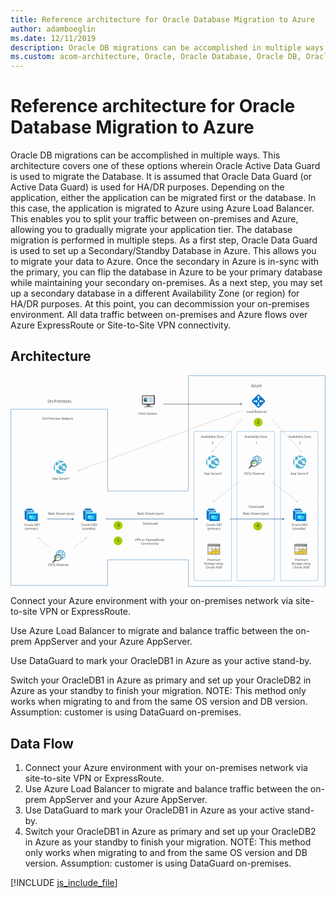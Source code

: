 ```yaml
---
title: Reference architecture for Oracle Database Migration to Azure
author: adamboeglin
ms.date: 12/11/2019
description: Oracle DB migrations can be accomplished in multiple ways. This architecture covers one of these options wherein Oracle Active Data Guard is used to migrate the Database. It is assumed that Oracle Data Guard (or Active Data Guard) is used for HA/DR purposes. Depending on the application, either the application can be migrated first or the database. In this case, the application is migrated to Azure using Azure Load Balancer. This enables you to split your traffic between on-premises and Azure, allowing you to gradually migrate your application tier. The database migration is performed in multiple steps. As a first step, Oracle Data Guard is used to set up a Secondary/Standby Database in Azure. This allows you to migrate your data to Azure. Once the secondary in Azure is in-sync with the primary, you can flip the database in Azure to be your primary database while maintaining your secondary on-premises. As a next step, you may set up a secondary database in a different Availability Zone (or region) for HA/DR purposes. At this point, you can decommission your on-premises environment. All data traffic between on-premises and Azure flows over Azure ExpressRoute or Site-to-Site VPN connectivity.
ms.custom: acom-architecture, Oracle, Oracle Database, Oracle DB, Oracle on Azure, Oracle DB architecture, interactive-diagram
---
```

# Reference architecture for Oracle Database Migration to Azure

Oracle DB migrations can be accomplished in multiple ways. This architecture covers one of these options wherein Oracle Active Data Guard is used to migrate the Database. It is assumed that Oracle Data Guard (or Active Data Guard) is used for HA/DR purposes. Depending on the application, either the application can be migrated first or the database. In this case, the application is migrated to Azure using Azure Load Balancer. This enables you to split your traffic between on-premises and Azure, allowing you to gradually migrate your application tier. The database migration is performed in multiple steps. As a first step, Oracle Data Guard is used to set up a Secondary/Standby Database in Azure. This allows you to migrate your data to Azure. Once the secondary in Azure is in-sync with the primary, you can flip the database in Azure to be your primary database while maintaining your secondary on-premises. As a next step, you may set up a secondary database in a different Availability Zone (or region) for HA/DR purposes. At this point, you can decommission your on-premises environment. All data traffic between on-premises and Azure flows over Azure ExpressRoute or Site-to-Site VPN connectivity.


## Architecture

<svg class="architecture-diagram" aria-labelledby="reference-architecture-for-oracle-database-migration-to-azure" height="701px" viewbox="0 0 1044 701" width="1044px" xmlns="http://www.w3.org/2000/svg" xmlns:xlink="http://www.w3.org/1999/xlink"><title id="reference-architecture-for-oracle-database-migration-to-azure">Reference architecture for Oracle Database Migration to Azure</title><desc>Oracle DB migrations can be accomplished in multiple ways. This architecture covers one of these options wherein Oracle Active Data Guard is used to migrate the Database. It is assumed that Oracle Data Guard (or Active Data Guard) is used for HA/DR purposes. Depending on the application, either the application can be migrated first or the database. In this case, the application is migrated to Azure using Azure Load Balancer. This enables you to split your traffic between on-premises and Azure, allowing you to gradually migrate your application tier. The database migration is performed in multiple steps. As a first step, Oracle Data Guard is used to set up a Secondary/Standby Database in Azure. This allows you to migrate your data to Azure. Once the secondary in Azure is in-sync with the primary, you can flip the database in Azure to be your primary database while maintaining your secondary on-premises. As a next step, you may set up a secondary database in a different Availability Zone (or region) for HA/DR purposes. At this point, you can decommission your on-premises environment. All data traffic between on-premises and Azure flows over Azure ExpressRoute or Site-to-Site VPN connectivity.</desc><g fill="none" fill-rule="evenodd" stroke="none" stroke-width="1"><g transform="translate(-29.000000, -9.000000)"><polygon points="0 720.059 1081.57 720.059 1081.57 0 0 0"></polygon><text fill="#525252" font-family="SegoeUI-Semibold, Segoe UI" font-size="10.2341" font-weight="500"><tspan x="134.2393" y="155.186147">O</tspan><tspan letter-spacing="0.00614046" x="141.97484" y="155.186147">n</tspan><tspan x="147.952538" y="155.186147">-P</tspan><tspan letter-spacing="-0.08903667" x="158.046719" y="155.186147">r</tspan><tspan x="161.65555" y="155.186147">emises Net</tspan><tspan letter-spacing="-0.03684276" x="212.891013" y="155.186147">w</tspan><tspan x="220.554731" y="155.186147">ork</tspan></text><text fill="#525252" font-family="SegoeUI-Semibold, Segoe UI" font-size="13.3133" font-weight="500"><tspan x="151.5073" y="100.322971">O</tspan><tspan letter-spacing="0.00798798" x="161.570283" y="100.322971">n</tspan><tspan x="169.346529" y="100.322971">-P</tspan><tspan letter-spacing="-0.11449438" x="182.477811" y="100.322971">r</tspan><tspan x="187.173787" y="100.322971">emises</tspan></text><path d="M194.9023,588.6747 C191.0973,588.6807 187.4453,590.1707 184.7233,592.8277 C182.0013,595.4857 180.4233,599.1007 180.3253,602.9037 C182.4193,601.8047 184.8083,601.4007 187.1473,601.7507 C189.4863,602.1017 191.6523,603.1877 193.3323,604.8527 C195.0113,606.5167 196.1183,608.6727 196.4903,611.0087 C196.8613,613.3437 196.4803,615.7367 195.4003,617.8407 C199.2273,617.7167 202.8533,616.0917 205.4933,613.3177 C208.1323,610.5427 209.5763,606.8417 209.5103,603.0127 C209.4453,599.1827 207.8773,595.5327 205.1433,592.8507 C202.4103,590.1677 198.7313,588.6677 194.9023,588.673682 L194.9023,588.6747 Z" fill="#FFFFFF"></path><path d="M195.7402,618.4706 C198.9132,615.6896 202.2982,611.2776 202.2982,603.2796 C202.2982,595.2826 198.9682,590.6956 195.7082,588.0686 L194.3882,589.3656 C197.4372,591.8236 200.2582,595.2146 200.2582,603.2806 C200.2582,611.3776 197.3432,614.6066 194.3602,617.2156 L195.7402,618.4706 Z" fill="#3898C5"></path><polygon fill="#3898C5" points="181.267 604.187 208.71 604.187 208.71 602.357 181.267 602.357"></polygon><path d="M194.9893,596.4325 C190.4883,596.4325 186.4233,595.1775 183.9963,593.3075 L182.8993,594.4045 C185.6053,596.5785 190.0063,598.0005 194.9893,598.0005 C199.9723,598.0005 204.3743,596.5785 207.0803,594.4035 L205.9833,593.3065 C203.5563,595.1775 199.4923,596.4325 194.9893,596.4325" fill="#3898C5"></path><path d="M176.7881,618.0174 L168.1511,626.6544 C167.6991,627.1134 167.4471,627.7314 167.450074,628.3754 C167.4521,629.0194 167.7091,629.6364 168.1651,630.0914 C168.6201,630.5464 169.2361,630.8034 169.8811,630.806426 C170.5241,630.8094 171.1431,630.5564 171.6021,630.1054 L180.2431,621.4734 L176.7881,618.0174 Z" fill="#7A7B7B"></path><path d="M173.3994,621.4061 C174.3034,622.7811 175.4794,623.9571 176.8534,624.8611 L179.1124,622.6021 L175.6574,619.1501 L173.3994,621.4061 Z" fill="#1D1D1D"></path><path d="M185.25,620.4579 C189.543,620.4579 193.023,616.9779 193.023,612.6849 C193.023,608.3929 189.543,604.9119 185.25,604.9119 C180.957,604.9119 177.478,608.3929 177.478,612.6849 C177.478,616.9779 180.957,620.4579 185.25,620.4579" fill="#FFFFFF"></path><path d="M185.4893,622.2713 C190.7363,622.2713 194.9893,618.0183 194.9893,612.7713 C194.9893,607.5243 190.7363,603.2713 185.4893,603.2713 C180.2423,603.2713 175.9893,607.5243 175.9893,612.7713 C175.9893,618.0183 180.2423,622.2713 185.4893,622.2713" fill="#FFFFFF"></path><path d="M189.7393,602.4725 C189.9253,594.9885 192.6473,591.7395 195.5893,589.3655 L194.2693,588.0685 C191.2123,590.5345 188.0893,594.7315 187.7193,601.8525 C188.4113,601.9935 189.0873,602.2015 189.7393,602.4725" fill="#3898C5"></path><path d="M195.8057,608.5702 C196.0127,609.0842 196.1817,609.6132 196.3107,610.1532 C200.2777,610.3712 203.7937,611.5472 205.9857,613.2312 L207.0817,612.1342 C204.5257,610.0802 200.4497,608.7142 195.8057,608.5702" fill="#3898C5"></path><path d="M194.9912,587.8104 C190.8922,587.8154 186.9642,589.4464 184.0652,592.3444 C181.1672,595.2434 179.5372,599.1714 179.5322,603.2704 C179.5322,603.3024 179.5362,603.3334 179.5372,603.3654 C180.1632,602.9684 180.8282,602.6354 181.5202,602.3714 C181.6922,599.7824 182.6072,597.2964 184.1542,595.2134 C185.7022,593.1304 187.8162,591.5374 190.2452,590.6244 C192.6752,589.7114 195.3142,589.5174 197.8512,590.0664 C200.3872,590.6154 202.7122,591.8824 204.5472,593.7174 C206.3822,595.5524 207.6482,597.8764 208.1972,600.4134 C208.7452,602.9504 208.5512,605.5904 207.6372,608.0194 C206.7242,610.4484 205.1312,612.5624 203.0482,614.1094 C200.9652,615.6564 198.4792,616.5704 195.8902,616.7424 C195.6262,617.4334 195.2932,618.0964 194.8972,618.7204 C194.9292,618.7204 194.9602,618.7264 194.9912,618.7264 C199.0922,618.7264 203.0242,617.0974 205.9242,614.1984 C208.8222,611.2984 210.4512,607.3664 210.4512,603.2664 C210.4512,599.1654 208.8222,595.2344 205.9242,592.3344 C203.0242,589.4354 199.0922,587.8064 194.9912,587.8064 L194.9912,587.8104 Z" fill="#3898C5"></path><polygon fill="#7FBA00" points="184.2646 617.953 182.4786 612.679 181.1076 615.383 178.5786 615.383 178.5786 614.028 180.2546 614.028 182.7306 609.151 184.2546 613.655 186.4356 607.144 188.2216 612.41 189.8906 609.226 192.3956 609.226 192.3956 610.599 190.6746 610.599 187.9666 615.936 186.4396 611.438"></polygon><path d="M179.0049,615.784 C179.0049,610.17 182.9169,606.284 188.5049,606.284 C190.1779,606.285 191.8199,606.73 193.2639,607.574 C192.5349,606.314 191.5259,605.239 190.3159,604.43 C189.1049,603.623 187.7249,603.104 186.2809,602.915 C184.8379,602.725 183.3699,602.87 181.9919,603.338 C180.6129,603.806 179.3609,604.585 178.3319,605.614 C177.3029,606.643 176.5249,607.896 176.0559,609.274 C175.5879,610.653 175.4419,612.12 175.6319,613.563 C175.8209,615.007 176.3399,616.388 177.1489,617.598 C177.9559,618.808 179.0319,619.817 180.2919,620.547 C179.4479,619.101 179.0049,617.458 179.0049,615.784" fill="#3898C5"></path><path d="M185.4902,621.6688 C183.7302,621.6688 182.0112,621.1478 180.5482,620.1698 C179.0862,619.1918 177.9452,617.8038 177.2722,616.1778 C176.5982,614.5528 176.4232,612.7648 176.7652,611.0388 C177.1082,609.3138 177.9552,607.7288 179.1992,606.4838 C180.4432,605.2398 182.0272,604.3928 183.7532,604.0488 C185.4782,603.7048 187.2662,603.8808 188.8922,604.5548 C190.5172,605.2278 191.9072,606.3668 192.8852,607.8288 C193.8632,609.2918 194.3852,611.0118 194.3862,612.7708 C194.3862,613.9388 194.1552,615.0958 193.7092,616.1748 C193.2612,617.2538 192.6062,618.2338 191.7802,619.0608 C190.9542,619.8868 189.9732,620.5418 188.8942,620.9888 C187.8152,621.4368 186.6582,621.6658 185.4902,621.6658 L185.4902,621.6688 Z M185.4902,600.7658 C183.1162,600.7658 180.7952,601.4698 178.8202,602.7888 C176.8462,604.1078 175.3072,605.9828 174.3982,608.1768 C173.4902,610.3698 173.2532,612.7838 173.7162,615.1128 C174.1782,617.4408 175.3222,619.5808 177.0012,621.2598 C178.6802,622.9388 180.8192,624.0818 183.1482,624.5448 C185.4762,625.0088 187.8902,624.7708 190.0842,623.8618 C192.2782,622.9528 194.1532,621.4148 195.4712,619.4398 C196.7912,617.4658 197.4952,615.1458 197.4952,612.7708 C197.4952,609.5868 196.2302,606.5328 193.9792,604.2818 C191.7272,602.0298 188.6742,600.7658 185.4902,600.7658 L185.4902,600.7658 Z" fill="#7A7B7B"></path><path d="M845.5156,276.0282 C841.7106,276.0342 838.0586,277.5242 835.3366,280.1812 C832.6146,282.8392 831.0366,286.4542 830.9386,290.2572 C833.0326,289.1582 835.4216,288.7542 837.7606,289.1042 C840.0996,289.4552 842.2656,290.5412 843.9456,292.2062 C845.6246,293.8702 846.7316,296.0262 847.1036,298.3622 C847.4746,300.6972 847.0926,303.0902 846.0136,305.1942 C849.8406,305.0702 853.4666,303.4452 856.1066,300.6712 C858.7456,297.8962 860.1896,294.1952 860.1236,290.3652 C860.0586,286.5362 858.4906,282.8862 855.7566,280.2042 C853.0236,277.5212 849.3446,276.0212 845.5156,276.027182 L845.5156,276.0282 Z" fill="#FFFFFF"></path><path d="M846.3535,305.8241 C849.5265,303.0421 852.9115,298.6301 852.9115,290.6331 C852.9115,282.6361 849.5805,278.0491 846.3215,275.4221 L845.0015,276.7191 C848.0505,279.1771 850.8715,282.5681 850.8715,290.6341 C850.8715,298.7311 847.9555,301.9591 844.9735,304.5691 L846.3535,305.8241 Z" fill="#3898C5"></path><polygon fill="#3898C5" points="831.88 291.54 859.323 291.54 859.323 289.711 831.88 289.711"></polygon><path d="M845.6025,283.786 C841.1015,283.786 837.0365,282.531 834.6095,280.661 L833.5125,281.758 C836.2185,283.932 840.6195,285.354 845.6025,285.354 C850.5855,285.354 854.9875,283.932 857.6935,281.757 L856.5955,280.66 C854.1695,282.531 850.1045,283.786 845.6025,283.786" fill="#3898C5"></path><path d="M827.4014,305.371 L818.7644,314.008 C818.3124,314.467 818.0604,315.085 818.063374,315.729 C818.0654,316.373 818.3224,316.99 818.7784,317.445 C819.2334,317.9 819.8494,318.157 820.4944,318.160012 C821.1374,318.162 821.7564,317.91 822.2154,317.459 L830.8564,308.827 L827.4014,305.371 Z" fill="#7A7B7B"></path><path d="M824.0127,308.7596 C824.9167,310.1346 826.0927,311.3096 827.4667,312.2146 L829.7257,309.9556 L826.2707,306.5036 L824.0127,308.7596 Z" fill="#1D1D1D"></path><path d="M835.8633,307.8114 C840.1563,307.8114 843.6363,304.3314 843.6363,300.0384 C843.6363,295.7454 840.1563,292.2654 835.8633,292.2654 C831.5703,292.2654 828.0913,295.7454 828.0913,300.0384 C828.0913,304.3314 831.5703,307.8114 835.8633,307.8114" fill="#FFFFFF"></path><path d="M836.1025,309.6249 C841.3495,309.6249 845.6025,305.3719 845.6025,300.1249 C845.6025,294.8779 841.3495,290.6249 836.1025,290.6249 C830.8555,290.6249 826.6025,294.8779 826.6025,300.1249 C826.6025,305.3719 830.8555,309.6249 836.1025,309.6249" fill="#FFFFFF"></path><path d="M840.3525,289.826 C840.5385,282.342 843.2605,279.092 846.2025,276.719 L844.8825,275.422 C841.8255,277.888 838.7025,282.085 838.3325,289.206 C839.0245,289.347 839.7005,289.555 840.3525,289.826" fill="#3898C5"></path><path d="M846.4189,295.9237 C846.6259,296.4377 846.7949,296.9667 846.9239,297.5067 C850.8909,297.7247 854.4069,298.9007 856.5989,300.5847 L857.6949,299.4877 C855.1389,297.4337 851.0629,296.0677 846.4189,295.9237" fill="#3898C5"></path><path d="M845.6045,275.1639 C841.5055,275.1689 837.5775,276.7999 834.6785,279.6979 C831.7805,282.5959 830.1505,286.5249 830.1455,290.6239 C830.1455,290.6559 830.1495,290.6859 830.1505,290.7189 C830.7765,290.3219 831.4415,289.9889 832.1335,289.7249 C832.3055,287.1349 833.2205,284.6499 834.7675,282.5669 C836.3155,280.4839 838.4295,278.8909 840.8585,277.9779 C843.2875,277.0649 845.9275,276.8709 848.4635,277.4199 C851.0005,277.9689 853.3255,279.2359 855.1605,281.0709 C856.9955,282.9059 858.2615,285.2299 858.8105,287.7669 C859.3585,290.3039 859.1645,292.9439 858.2505,295.3729 C857.3375,297.8019 855.7445,299.9159 853.6615,301.4629 C851.5785,303.0099 849.0925,303.9239 846.5035,304.0959 C846.2395,304.7869 845.9065,305.4489 845.5095,306.0739 C845.5425,306.0739 845.5735,306.0799 845.6045,306.0799 C849.7055,306.0799 853.6375,304.4509 856.5375,301.5519 C859.4355,298.6519 861.0645,294.7199 861.0645,290.6199 C861.0645,286.5189 859.4355,282.5869 856.5375,279.6879 C853.6375,276.7889 849.7055,275.1599 845.6045,275.1599 L845.6045,275.1639 Z" fill="#3898C5"></path><polygon fill="#7FBA00" points="834.8779 305.3065 833.0919 300.0315 831.7209 302.7365 829.1919 302.7365 829.1919 301.3815 830.8679 301.3815 833.3439 296.5045 834.8679 301.0085 837.0489 294.4975 838.8349 299.7635 840.5039 296.5795 843.0089 296.5795 843.0089 297.9515 841.2879 297.9515 838.5789 303.2895 837.0529 298.7915"></polygon><path d="M829.6182,303.1376 C829.6182,297.5236 833.5302,293.6376 839.1182,293.6376 C840.7912,293.6386 842.4332,294.0836 843.8772,294.9276 C843.1482,293.6676 842.1392,292.5916 840.9292,291.7836 C839.7182,290.9766 838.3382,290.4576 836.8942,290.2676 C835.4512,290.0786 833.9832,290.2236 832.6052,290.6916 C831.2262,291.1596 829.9742,291.9386 828.9452,292.9676 C827.9162,293.9966 827.1382,295.2496 826.6692,296.6276 C826.2012,298.0056 826.0552,299.4736 826.2452,300.9166 C826.4342,302.3606 826.9532,303.7416 827.7622,304.9506 C828.5692,306.1616 829.6452,307.1706 830.9052,307.9006 C830.0612,306.4546 829.6182,304.8116 829.6182,303.1376" fill="#3898C5"></path><path d="M836.1035,309.0223 C834.3435,309.0223 832.6245,308.5013 831.1615,307.5233 C829.6995,306.5453 828.5585,305.1573 827.8845,303.5313 C827.2115,301.9063 827.0365,300.1183 827.3785,298.3923 C827.7215,296.6673 828.5685,295.0823 829.8125,293.8373 C831.0565,292.5933 832.6405,291.7463 834.3665,291.4023 C836.0915,291.0583 837.8795,291.2343 839.5055,291.9073 C841.1305,292.5803 842.5205,293.7203 843.4985,295.1823 C844.4765,296.6453 844.9985,298.3653 844.9995,300.1243 C844.9995,301.2923 844.7685,302.4493 844.3215,303.5283 C843.8745,304.6073 843.2195,305.5873 842.3935,306.4143 C841.5675,307.2403 840.5865,307.8953 839.5075,308.3423 C838.4285,308.7903 837.2715,309.0193 836.1035,309.0193 L836.1035,309.0223 Z M836.1035,288.1193 C833.7285,288.1193 831.4085,288.8233 829.4335,290.1423 C827.4585,291.4603 825.9205,293.3353 825.0115,295.5303 C824.1035,297.7233 823.8655,300.1373 824.3295,302.4653 C824.7915,304.7943 825.9355,306.9343 827.6145,308.6133 C829.2925,310.2923 831.4325,311.4353 833.7615,311.8983 C836.0895,312.3623 838.5035,312.1243 840.6975,311.2153 C842.8915,310.3063 844.7665,308.7683 846.0845,306.7933 C847.4045,304.8193 848.1085,302.4993 848.1085,300.1243 C848.1085,296.9403 846.8435,293.8863 844.5925,291.6353 C842.3405,289.3833 839.2875,288.1193 836.1035,288.1193 L836.1035,288.1193 Z" fill="#7A7B7B"></path><text fill="#525252" font-family="SegoeUI-Semibold, Segoe UI" font-size="10.2341" font-weight="500"><tspan x="451.8462" y="138.742747">Client </tspan><tspan letter-spacing="-0.24050135" x="481.469122" y="138.742747">S</tspan><tspan x="486.55555" y="138.742747">ys</tspan><tspan letter-spacing="-0.05526414" x="496.170007" y="138.742747">t</tspan><tspan x="499.752646" y="138.742747">em</tspan></text><text fill="#525252" font-family="SegoeUI-Semibold, Segoe UI" font-size="10.2341" font-weight="500"><tspan x="167.491732" y="354.682257">A</tspan><tspan letter-spacing="-0.00511705" x="174.36277" y="354.682257">p</tspan><tspan x="180.524098" y="354.682257">p Se</tspan><tspan letter-spacing="0.41038741" x="200.512575" y="354.682257">r</tspan><tspan letter-spacing="-0.07573234" x="205.120542" y="354.682257">v</tspan><tspan x="210.156863" y="354.682257">er1</tspan></text><text fill="#525252" font-family="SegoeUI-Semibold, Segoe UI" font-size="10.2341" font-weight="500"><tspan x="73.2152023" y="507.917437">Oracle DB1</tspan></text><text fill="#525252" font-family="SegoeUI-Semibold, Segoe UI" font-size="10.2341" font-weight="500"><tspan x="76.7254986" y="520.198357">(</tspan><tspan letter-spacing="-0.00511705" x="80.1235396" y="520.198357">p</tspan><tspan x="86.2848676" y="520.198357">rima</tspan><tspan letter-spacing="0.41141082" x="107.152837" y="520.198357">r</tspan><tspan x="111.761828" y="520.198357">y)</tspan></text><text fill="#525252" font-family="SegoeUI-Semibold, Segoe UI" font-size="10.2341" font-weight="500"><tspan x="262.68933" y="507.917437">Oracle DB2</tspan></text><text fill="#525252" font-family="SegoeUI-Semibold, Segoe UI" font-size="10.2341" font-weight="500"><tspan x="266.711331" y="520.198357">(stan</tspan><tspan letter-spacing="-0.00511705" x="289.533174" y="520.198357">db</tspan><tspan x="301.85583" y="520.198357">y)</tspan></text><text fill="#525252" font-family="SegoeUI-Semibold, Segoe UI" font-size="10.2341" font-weight="500"><tspan x="677.589978" y="507.917437">Oracle DB1</tspan></text><text fill="#525252" font-family="SegoeUI-Semibold, Segoe UI" font-size="10.2341" font-weight="500"><tspan x="681.100274" y="520.198357">(</tspan><tspan letter-spacing="-0.00511705" x="684.498315" y="520.198357">p</tspan><tspan x="690.659643" y="520.198357">rima</tspan><tspan letter-spacing="0.41141082" x="711.527613" y="520.198357">r</tspan><tspan x="716.136604" y="520.198357">y)</tspan></text><text fill="#525252" font-family="SegoeUI-Semibold, Segoe UI" font-size="10.2341" font-weight="500"><tspan x="681.765491" y="623.613937">P</tspan><tspan letter-spacing="-0.08903667" x="687.747042" y="623.613937">r</tspan><tspan x="691.355874" y="623.613937">emium</tspan></text><text fill="#525252" font-family="SegoeUI-Semibold, Segoe UI" font-size="10.2341" font-weight="500" letter-spacing="-0.29064844"><tspan x="670.825238" y="635.894857">S</tspan><tspan letter-spacing="-0.05628755" x="675.811547" y="635.894857">t</tspan><tspan x="679.393162" y="635.894857">orage using</tspan></text><text fill="#525252" font-family="SegoeUI-Semibold, Segoe UI" font-size="10.2341" font-weight="500"><tspan x="675.461285" y="648.175777">Oracle ASM</tspan></text><text fill="#525252" font-family="SegoeUI-Semibold, Segoe UI" font-size="10.2341" font-weight="500"><tspan x="971.380287" y="623.613937">P</tspan><tspan letter-spacing="-0.08903667" x="977.361838" y="623.613937">r</tspan><tspan x="980.97067" y="623.613937">emium</tspan></text><text fill="#525252" font-family="SegoeUI-Semibold, Segoe UI" font-size="10.2341" font-weight="500" letter-spacing="-0.29064844"><tspan x="960.440034" y="635.894857">S</tspan><tspan letter-spacing="-0.05628755" x="965.426343" y="635.894857">t</tspan><tspan x="969.007958" y="635.894857">orage using</tspan></text><text fill="#525252" font-family="SegoeUI-Semibold, Segoe UI" font-size="10.2341" font-weight="500"><tspan x="965.076081" y="648.175777">Oracle ASM</tspan></text><text fill="#525252" font-family="SegoeUI-Semibold, Segoe UI" font-size="10.2341" font-weight="500"><tspan x="959.979499" y="507.917437">Oracle DB2</tspan></text><text fill="#525252" font-family="SegoeUI-Semibold, Segoe UI" font-size="10.2341" font-weight="500"><tspan x="964.0015" y="520.198357">(stan</tspan><tspan letter-spacing="-0.00511705" x="986.823344" y="520.198357">db</tspan><tspan x="999.145999" y="520.198357">y)</tspan></text><text fill="#525252" font-family="SegoeUI-Semibold, Segoe UI" font-size="10.2341" font-weight="500"><tspan x="957.257229" y="337.693651">A</tspan><tspan letter-spacing="-0.00511705" x="964.128267" y="337.693651">p</tspan><tspan x="970.289595" y="337.693651">p Se</tspan><tspan letter-spacing="0.41038741" x="990.278072" y="337.693651">r</tspan><tspan letter-spacing="-0.07573234" x="994.886039" y="337.693651">v</tspan><tspan x="999.92236" y="337.693651">er3</tspan></text><text fill="#525252" font-family="SegoeUI-Semibold, Segoe UI" font-size="10.2341" font-weight="500"><tspan x="670.487512" y="337.693651">A</tspan><tspan letter-spacing="-0.00511705" x="677.358551" y="337.693651">p</tspan><tspan x="683.519879" y="337.693651">p Se</tspan><tspan letter-spacing="0.41038741" x="703.508356" y="337.693651">r</tspan><tspan letter-spacing="-0.07675575" x="708.116323" y="337.693651">v</tspan><tspan x="713.15162" y="337.693651">er2</tspan></text><text fill="#525252" font-family="SegoeUI-Semibold, Segoe UI" font-size="10.2341" font-weight="500" letter-spacing="-0.21593951"><tspan x="660.284115" y="216.910803">A</tspan><tspan letter-spacing="-0.16681583" x="666.719341" y="216.910803">v</tspan><tspan x="671.57463" y="216.910803">aila</tspan><tspan letter-spacing="-0.00511705" x="687.605388" y="216.910803">b</tspan><tspan x="693.766716" y="216.910803">ility Zone</tspan></text><text fill="#525252" font-family="SegoeUI-Semibold, Segoe UI" font-size="10.2341" font-weight="500"><tspan x="696.011358" y="235.9974">0</tspan></text><text fill="#525252" font-family="SegoeUI-Semibold, Segoe UI" font-size="10.2341" font-weight="500" letter-spacing="-0.21593951"><tspan x="804.165327" y="216.910803">A</tspan><tspan letter-spacing="-0.16681583" x="810.600553" y="216.910803">v</tspan><tspan x="815.455842" y="216.910803">aila</tspan><tspan letter-spacing="-0.00511705" x="831.4866" y="216.910803">b</tspan><tspan x="837.647928" y="216.910803">ility Zone</tspan></text><text fill="#525252" font-family="SegoeUI-Semibold, Segoe UI" font-size="10.2341" font-weight="500"><tspan x="840.670361" y="235.9974">1</tspan></text><text fill="#525252" font-family="SegoeUI-Semibold, Segoe UI" font-size="10.2341" font-weight="500" letter-spacing="-0.21593951"><tspan x="950.461786" y="216.910803">A</tspan><tspan letter-spacing="-0.16681583" x="956.897012" y="216.910803">v</tspan><tspan x="961.752301" y="216.910803">aila</tspan><tspan letter-spacing="-0.00511705" x="977.783059" y="216.910803">b</tspan><tspan x="983.944387" y="216.910803">ility Zone</tspan></text><text fill="#525252" font-family="SegoeUI-Semibold, Segoe UI" font-size="10.2341" font-weight="500"><tspan x="986.189029" y="235.9974">2</tspan></text><text fill="#525252" font-family="SegoeUI-Semibold, Segoe UI" font-size="10.2341" font-weight="500" letter-spacing="-0.11564533"><tspan x="803.008873" y="337.693651">F</tspan><tspan x="807.915333" y="337.693651">SFQ O</tspan><tspan letter-spacing="-0.00511705" x="836.913615" y="337.693651">b</tspan><tspan x="843.074943" y="337.693651">se</tspan><tspan letter-spacing="0.41038741" x="852.924265" y="337.693651">r</tspan><tspan letter-spacing="-0.07675575" x="857.532232" y="337.693651">v</tspan><tspan x="862.567529" y="337.693651">er</tspan></text><text fill="#525252" font-family="SegoeUI-Semibold, Segoe UI" font-size="10.2341" font-weight="500"><tspan x="811.953477" y="133.421015">L</tspan><tspan letter-spacing="-0.11871556" x="816.955593" y="133.421015">o</tspan><tspan x="822.828423" y="133.421015">ad Balancer</tspan></text><text fill="#525252" font-family="SegoeUI-Semibold, Segoe UI" font-size="13.3133" font-weight="500"><tspan x="826.9956" y="48.8805709">Azu</tspan><tspan letter-spacing="-0.11449438" x="849.884335" y="48.8805709">r</tspan><tspan x="854.58031" y="48.8805709">e</tspan></text><text fill="#525252" font-family="SegoeUI-Semibold, Segoe UI" font-size="10.2341" font-weight="500"><tspan x="818.7886" y="448.150947">DataGua</tspan><tspan letter-spacing="-0.08801326" x="858.960441" y="448.150947">r</tspan><tspan x="862.570296" y="448.150947">d</tspan></text><text fill="#525252" font-family="SegoeUI-Semibold, Segoe UI" font-size="10.2341" font-weight="500" letter-spacing="-0.27427388"><tspan x="798.668359" y="470.236135">R</tspan><tspan x="804.495568" y="470.236135">e</tspan><tspan letter-spacing="-0.00511705" x="809.932434" y="470.236135">d</tspan><tspan x="816.093762" y="470.236135">o </tspan><tspan letter-spacing="-0.28962503" x="825.018616" y="470.236135">S</tspan><tspan x="830.005949" y="470.236135">t</tspan><tspan letter-spacing="-0.08903667" x="833.703817" y="470.236135">r</tspan><tspan x="837.312649" y="470.236135">eam (sync)</tspan></text><text fill="#525252" font-family="SegoeUI-Semibold, Segoe UI" font-size="10.2341" font-weight="500"><tspan x="467.431479" y="504.489668">DataGua</tspan><tspan letter-spacing="-0.08801326" x="507.60332" y="504.489668">r</tspan><tspan x="511.213174" y="504.489668">d</tspan></text><text fill="#525252" font-family="SegoeUI-Semibold, Segoe UI" font-size="10.2341" font-weight="500"><tspan x="440.92516" y="558.873675">VPN or Ex</tspan><tspan letter-spacing="-0.00511705" x="487.27344" y="558.873675">p</tspan><tspan letter-spacing="-0.08801326" x="493.434768" y="558.873675">r</tspan><tspan x="497.044623" y="558.873675">ess</tspan><tspan letter-spacing="-0.27836752" x="511.306401" y="558.873675">R</tspan><tspan x="517.124519" y="558.873675">ou</tspan><tspan letter-spacing="-0.05628755" x="529.207553" y="558.873675">t</tspan><tspan x="532.789168" y="558.873675">e</tspan></text><text fill="#525252" font-family="SegoeUI-Semibold, Segoe UI" font-size="10.2341" font-weight="500"><tspan x="460.891889" y="571.154595">Connectivity</tspan></text><text fill="#525252" font-family="SegoeUI-Semibold, Segoe UI" font-size="10.2341" font-weight="500" letter-spacing="-0.11564533"><tspan x="153.510695" y="641.790354">F</tspan><tspan x="158.417155" y="641.790354">SFQ O</tspan><tspan letter-spacing="-0.00511705" x="187.415437" y="641.790354">b</tspan><tspan x="193.576765" y="641.790354">se</tspan><tspan letter-spacing="0.41038741" x="203.426087" y="641.790354">r</tspan><tspan letter-spacing="-0.07675575" x="208.034054" y="641.790354">v</tspan><tspan x="213.069352" y="641.790354">er</tspan></text><text fill="#525252" font-family="SegoeUI-Semibold, Segoe UI" font-size="10.2341" font-weight="500" letter-spacing="-0.27427388"><tspan x="153.111566" y="470.256603">R</tspan><tspan x="158.938774" y="470.256603">e</tspan><tspan letter-spacing="-0.00511705" x="164.37564" y="470.256603">d</tspan><tspan x="170.536968" y="470.256603">o </tspan><tspan letter-spacing="-0.28962503" x="179.461822" y="470.256603">S</tspan><tspan x="184.449155" y="470.256603">t</tspan><tspan letter-spacing="-0.08903667" x="188.147023" y="470.256603">r</tspan><tspan x="191.755855" y="470.256603">eam (sync)</tspan></text><text fill="#525252" font-family="SegoeUI-Semibold, Segoe UI" font-size="10.2341" font-weight="500" letter-spacing="-0.27427388"><tspan x="449.020333" y="470.256603">R</tspan><tspan x="454.847541" y="470.256603">e</tspan><tspan letter-spacing="-0.00511705" x="460.284407" y="470.256603">d</tspan><tspan x="466.445735" y="470.256603">o </tspan><tspan letter-spacing="-0.28962503" x="475.37059" y="470.256603">S</tspan><tspan x="480.357923" y="470.256603">t</tspan><tspan letter-spacing="-0.08903667" x="484.055791" y="470.256603">r</tspan><tspan x="487.664622" y="470.256603">eam (sync)</tspan></text><path d="M694.1377,463.159 L694.1377,454.213 L679.1067,454.213 L679.1067,483.832 C679.1067,485.887 682.2087,487.7 686.8037,488.668 L686.8037,463.159 L694.1377,463.159 Z" fill="#0072C6"></path><polygon fill="#2D88CB" points="694.3799 454.2127 694.1379 454.2127 694.1379 463.1587 709.6929 463.1587 709.6929 454.2127"></polygon><path d="M709.6924,454.2118 C709.6924,457.2338 702.8414,459.7728 694.4204,459.7728 C685.9974,459.7728 679.1064,457.3548 679.1064,454.2118 C679.1064,451.1898 685.9574,448.6498 694.3794,448.6498 C702.8014,448.6498 709.6924,451.1898 709.6924,454.2118" fill="#FFFFFF"></path><path d="M706.5908,453.9686 C706.5908,455.9436 701.1108,457.5956 694.4208,457.5956 C687.7318,457.5956 682.2508,455.9436 682.2508,453.9686 C682.2508,451.9136 687.7318,450.2616 694.4208,450.2616 C701.1108,450.2616 706.5908,451.9136 706.5908,453.9686" fill="#0072C6"></path><path d="M704.0498,456.1854 C705.7018,455.5404 706.5878,454.7754 706.5878,453.9684 C706.5878,451.9144 701.1078,450.2614 694.4178,450.2614 C687.7288,450.2614 682.2078,451.9144 682.2078,453.9684 C682.2078,454.7754 683.1748,455.6214 684.7468,456.1854 C686.9628,455.2984 690.4688,454.7754 694.3778,454.7754 C698.3268,454.7344 701.8328,455.2984 704.0498,456.1854" fill="#2D88CB"></path><polygon fill="#0078D4" points="688.177 491.808 722.672 491.808 722.672 465.251 688.177 465.251"></polygon><polygon fill="#50E6FF" points="688.177 468.116 722.672 468.116 722.672 464.529 688.177 464.529"></polygon><path d="M709.4512,475.7303 L709.4512,473.1913 L693.6142,473.1913 L693.6142,484.6353 L699.9002,484.6353 L703.7692,488.6263 C703.8492,488.7063 704.0522,488.6263 704.0112,488.4643 L703.4872,484.5953 L705.4622,484.5953 C704.9782,483.7093 704.6962,482.7023 704.6962,481.6543 C704.7362,478.7523 706.7512,476.3343 709.4512,475.7303" fill="#50E6FF"></path><path d="M711.9912,476.7362 L711.9912,476.2942 C711.6692,476.2132 711.2652,476.2132 710.8632,476.2132 C707.8412,476.2132 705.3022,478.6712 705.3022,481.7742 C705.3022,484.8772 707.7602,487.3352 710.8632,487.3352 C711.4272,487.3352 712.0312,487.2552 712.5552,487.0522 L709.7342,484.3122 L710.5402,482.8222 L712.0312,482.8222 C712.5952,482.8222 713.0792,482.3382 713.0792,481.7742 C713.0792,481.2102 712.5952,480.7262 712.0312,480.7262 L707.3572,480.7262 L709.7742,478.0662 L709.7742,479.2752 L711.9912,479.2752 C713.4012,479.2752 714.4892,480.4042 714.4892,481.7742 C714.4892,483.1442 713.3612,484.2722 711.9912,484.2722 L714.0062,486.2472 C715.4172,485.2392 716.3032,483.5882 716.3032,481.7742 C716.3032,480.2432 715.6582,478.8322 714.6502,477.8652 L712.9582,477.8652 C712.4342,477.7442 711.9912,477.3002 711.9912,476.7362" fill="#50E6FF"></path><path d="M713.3574,476.7772 C713.1964,476.7772 713.1164,476.7372 713.0754,476.6162 C713.0354,476.5762 713.0354,476.5362 713.0354,476.4152 C713.0354,476.2142 713.1964,476.0922 713.3574,476.0922 C713.5594,476.0922 713.6794,476.2542 713.6794,476.4152 C713.6794,476.5762 713.5594,476.7372 713.3574,476.7772 L713.3574,476.7772 Z M717.5484,471.1352 L714.6074,474.0782 L713.0754,474.0782 C712.7944,474.0782 712.5514,474.3192 712.5514,474.6012 L712.5514,476.3352 L712.5514,476.6572 C712.5514,476.9382 712.7944,477.1802 713.0754,477.1802 L714.2844,477.1802 L715.0904,477.1802 C715.3734,477.1802 715.6144,476.9382 715.6144,476.6572 L715.6144,474.7222 L715.6144,474.6822 L715.9364,474.6822 L716.4204,474.1982 L716.4204,473.6342 L716.5824,473.4732 L717.1454,473.4732 L717.4674,473.1512 L717.4674,472.5062 L717.9114,472.0622 L718.3144,472.0622 L718.3144,471.0952 L717.5484,471.0952 L717.5484,471.1352 Z" fill="#50E6FF"></path><path d="M713.3574,476.7782 C713.3174,476.7382 713.1554,476.6982 713.0754,476.6172 C713.1154,476.6982 713.1964,476.7782 713.3574,476.7782" fill="#50E6FF"></path><path d="M285.1865,463.159 L285.1865,454.213 L270.1555,454.213 L270.1555,483.832 C270.1555,485.887 273.2585,487.7 277.8525,488.668 L277.8525,463.159 L285.1865,463.159 Z" fill="#0072C6"></path><polygon fill="#2D88CB" points="285.4287 454.2127 285.1867 454.2127 285.1867 463.1587 300.7417 463.1587 300.7417 454.2127"></polygon><path d="M300.7422,454.2118 C300.7422,457.2338 293.8912,459.7728 285.4692,459.7728 C277.0472,459.7728 270.1552,457.3548 270.1552,454.2118 C270.1552,451.1898 277.0072,448.6498 285.4292,448.6498 C293.8502,448.6498 300.7422,451.1898 300.7422,454.2118" fill="#FFFFFF"></path><path d="M297.6396,453.9686 C297.6396,455.9436 292.1596,457.5956 285.4706,457.5956 C278.7806,457.5956 273.2996,455.9436 273.2996,453.9686 C273.2996,451.9136 278.7806,450.2616 285.4706,450.2616 C292.1596,450.2616 297.6396,451.9136 297.6396,453.9686" fill="#0072C6"></path><path d="M295.0986,456.1854 C296.7506,455.5404 297.6376,454.7754 297.6376,453.9684 C297.6376,451.9144 292.1576,450.2614 285.4676,450.2614 C278.7786,450.2614 273.2566,451.9144 273.2566,453.9684 C273.2566,454.7754 274.2246,455.6214 275.7956,456.1854 C278.0126,455.2984 281.5186,454.7754 285.4266,454.7754 C289.3756,454.7344 292.8826,455.2984 295.0986,456.1854" fill="#2D88CB"></path><polygon fill="#0078D4" points="279.226 491.808 313.721 491.808 313.721 465.251 279.226 465.251"></polygon><polygon fill="#50E6FF" points="279.226 468.116 313.721 468.116 313.721 464.529 279.226 464.529"></polygon><path d="M300.501,475.7303 L300.501,473.1913 L284.663,473.1913 L284.663,484.6353 L290.95,484.6353 L294.818,488.6263 C294.899,488.7063 295.101,488.6263 295.061,488.4643 L294.536,484.5953 L296.511,484.5953 C296.027,483.7093 295.745,482.7023 295.745,481.6543 C295.786,478.7523 297.801,476.3343 300.501,475.7303" fill="#50E6FF"></path><path d="M303.04,476.7362 L303.04,476.2942 C302.718,476.2132 302.315,476.2132 301.912,476.2132 C298.89,476.2132 296.351,478.6712 296.351,481.7742 C296.351,484.8772 298.81,487.3352 301.912,487.3352 C302.477,487.3352 303.081,487.2552 303.604,487.0522 L300.784,484.3122 L301.59,482.8222 L303.081,482.8222 C303.644,482.8222 304.129,482.3382 304.129,481.7742 C304.129,481.2102 303.644,480.7262 303.081,480.7262 L298.406,480.7262 L300.824,478.0662 L300.824,479.2752 L303.04,479.2752 C304.451,479.2752 305.539,480.4042 305.539,481.7742 C305.539,483.1442 304.41,484.2722 303.04,484.2722 L305.056,486.2472 C306.466,485.2392 307.352,483.5882 307.352,481.7742 C307.352,480.2432 306.708,478.8322 305.7,477.8652 L304.008,477.8652 C303.483,477.7442 303.04,477.3002 303.04,476.7362" fill="#50E6FF"></path><path d="M304.4072,476.7772 C304.2462,476.7772 304.1652,476.7372 304.1252,476.6162 C304.0852,476.5762 304.0852,476.5362 304.0852,476.4152 C304.0852,476.2142 304.2462,476.0922 304.4072,476.0922 C304.6082,476.0922 304.7292,476.2542 304.7292,476.4152 C304.7292,476.5762 304.6082,476.7372 304.4072,476.7772 L304.4072,476.7772 Z M308.5972,471.1352 L305.6562,474.0782 L304.1252,474.0782 C303.8432,474.0782 303.6002,474.3192 303.6002,474.6012 L303.6002,476.3352 L303.6002,476.6572 C303.6002,476.9382 303.8432,477.1802 304.1252,477.1802 L305.3342,477.1802 L306.1392,477.1802 C306.4222,477.1802 306.6642,476.9382 306.6642,476.6572 L306.6642,474.7222 L306.6642,474.6822 L306.9862,474.6822 L307.4702,474.1982 L307.4702,473.6342 L307.6312,473.4732 L308.1952,473.4732 L308.5172,473.1512 L308.5172,472.5062 L308.9612,472.0622 L309.3632,472.0622 L309.3632,471.0952 L308.5972,471.0952 L308.5972,471.1352 Z" fill="#50E6FF"></path><path d="M304.4062,476.7782 C304.3662,476.7382 304.2052,476.6982 304.1242,476.6172 C304.1652,476.6982 304.2452,476.7782 304.4062,476.7782" fill="#50E6FF"></path><path d="M91.0127,463.159 L91.0127,454.213 L75.9817,454.213 L75.9817,483.832 C75.9817,485.887 79.0837,487.7 83.6787,488.668 L83.6787,463.159 L91.0127,463.159 Z" fill="#0072C6"></path><polygon fill="#2D88CB" points="91.2549 454.2127 91.0129 454.2127 91.0129 463.1587 106.5679 463.1587 106.5679 454.2127"></polygon><path d="M106.5674,454.2118 C106.5674,457.2338 99.7164,459.7728 91.2954,459.7728 C82.8724,459.7728 75.9814,457.3548 75.9814,454.2118 C75.9814,451.1898 82.8324,448.6498 91.2544,448.6498 C99.6764,448.6498 106.5674,451.1898 106.5674,454.2118" fill="#FFFFFF"></path><path d="M103.4658,453.9686 C103.4658,455.9436 97.9858,457.5956 91.2958,457.5956 C84.6068,457.5956 79.1258,455.9436 79.1258,453.9686 C79.1258,451.9136 84.6068,450.2616 91.2958,450.2616 C97.9858,450.2616 103.4658,451.9136 103.4658,453.9686" fill="#0072C6"></path><path d="M100.9248,456.1854 C102.5758,455.5404 103.4628,454.7754 103.4628,453.9684 C103.4628,451.9144 97.9828,450.2614 91.2928,450.2614 C84.6038,450.2614 79.0828,451.9144 79.0828,453.9684 C79.0828,454.7754 80.0498,455.6214 81.6218,456.1854 C83.8378,455.2984 87.3438,454.7754 91.2528,454.7754 C95.2018,454.7344 98.7078,455.2984 100.9248,456.1854" fill="#2D88CB"></path><polygon fill="#0078D4" points="85.052 491.808 119.547 491.808 119.547 465.251 85.052 465.251"></polygon><polygon fill="#50E6FF" points="85.052 468.116 119.547 468.116 119.547 464.529 85.052 464.529"></polygon><path d="M106.3262,475.7303 L106.3262,473.1913 L90.4892,473.1913 L90.4892,484.6353 L96.7752,484.6353 L100.6442,488.6263 C100.7242,488.7063 100.9272,488.6263 100.8862,488.4643 L100.3622,484.5953 L102.3372,484.5953 C101.8532,483.7093 101.5712,482.7023 101.5712,481.6543 C101.6112,478.7523 103.6262,476.3343 106.3262,475.7303" fill="#50E6FF"></path><path d="M108.8662,476.7362 L108.8662,476.2942 C108.5442,476.2132 108.1402,476.2132 107.7382,476.2132 C104.7162,476.2132 102.1772,478.6712 102.1772,481.7742 C102.1772,484.8772 104.6352,487.3352 107.7382,487.3352 C108.3022,487.3352 108.9062,487.2552 109.4302,487.0522 L106.6092,484.3122 L107.4152,482.8222 L108.9062,482.8222 C109.4702,482.8222 109.9542,482.3382 109.9542,481.7742 C109.9542,481.2102 109.4702,480.7262 108.9062,480.7262 L104.2312,480.7262 L106.6492,478.0662 L106.6492,479.2752 L108.8662,479.2752 C110.2762,479.2752 111.3642,480.4042 111.3642,481.7742 C111.3642,483.1442 110.2362,484.2722 108.8662,484.2722 L110.8812,486.2472 C112.2912,485.2392 113.1782,483.5882 113.1782,481.7742 C113.1782,480.2432 112.5332,478.8322 111.5252,477.8652 L109.8332,477.8652 C109.3092,477.7442 108.8662,477.3002 108.8662,476.7362" fill="#50E6FF"></path><path d="M110.2324,476.7772 C110.0714,476.7772 109.9914,476.7372 109.9504,476.6162 C109.9104,476.5762 109.9104,476.5362 109.9104,476.4152 C109.9104,476.2142 110.0714,476.0922 110.2324,476.0922 C110.4344,476.0922 110.5544,476.2542 110.5544,476.4152 C110.5544,476.5762 110.4344,476.7372 110.2324,476.7772 L110.2324,476.7772 Z M114.4234,471.1352 L111.4814,474.0782 L109.9504,474.0782 C109.6694,474.0782 109.4264,474.3192 109.4264,474.6012 L109.4264,476.3352 L109.4264,476.6572 C109.4264,476.9382 109.6694,477.1802 109.9504,477.1802 L111.1594,477.1802 L111.9654,477.1802 C112.2474,477.1802 112.4894,476.9382 112.4894,476.6572 L112.4894,474.7222 L112.4894,474.6822 L112.8114,474.6822 L113.2954,474.1982 L113.2954,473.6342 L113.4564,473.4732 L114.0204,473.4732 L114.3424,473.1512 L114.3424,472.5062 L114.7864,472.0622 L115.1894,472.0622 L115.1894,471.0952 L114.4234,471.0952 L114.4234,471.1352 Z" fill="#50E6FF"></path><path d="M110.2324,476.7782 C110.1924,476.7382 110.0304,476.6982 109.9504,476.6172 C109.9904,476.6982 110.0714,476.7782 110.2324,476.7782" fill="#50E6FF"></path><path d="M980.5059,463.159 L980.5059,454.213 L965.4749,454.213 L965.4749,483.832 C965.4749,485.887 968.5779,487.7 973.1719,488.668 L973.1719,463.159 L980.5059,463.159 Z" fill="#0072C6"></path><polygon fill="#2D88CB" points="980.748 454.2127 980.506 454.2127 980.506 463.1587 996.061 463.1587 996.061 454.2127"></polygon><path d="M996.0615,454.2118 C996.0615,457.2338 989.2095,459.7728 980.7885,459.7728 C972.3665,459.7728 965.4745,457.3548 965.4745,454.2118 C965.4745,451.1898 972.3255,448.6498 980.7485,448.6498 C989.1695,448.6498 996.0615,451.1898 996.0615,454.2118" fill="#FFFFFF"></path><path d="M992.959,453.9686 C992.959,455.9436 987.479,457.5956 980.789,457.5956 C974.1,457.5956 968.619,455.9436 968.619,453.9686 C968.619,451.9136 974.1,450.2616 980.789,450.2616 C987.479,450.2616 992.959,451.9136 992.959,453.9686" fill="#0072C6"></path><path d="M990.418,456.1854 C992.07,455.5404 992.957,454.7754 992.957,453.9684 C992.957,451.9144 987.477,450.2614 980.787,450.2614 C974.098,450.2614 968.576,451.9144 968.576,453.9684 C968.576,454.7754 969.544,455.6214 971.115,456.1854 C973.332,455.2984 976.838,454.7754 980.746,454.7754 C984.695,454.7344 988.201,455.2984 990.418,456.1854" fill="#2D88CB"></path><polygon fill="#0078D4" points="974.545 491.808 1009.04 491.808 1009.04 465.251 974.545 465.251"></polygon><polygon fill="#50E6FF" points="974.545 468.116 1009.04 468.116 1009.04 464.529 974.545 464.529"></polygon><path d="M995.8203,475.7303 L995.8203,473.1913 L979.9823,473.1913 L979.9823,484.6353 L986.2693,484.6353 L990.1373,488.6263 C990.2183,488.7063 990.4203,488.6263 990.3803,488.4643 L989.8553,484.5953 L991.8303,484.5953 C991.3463,483.7093 991.0643,482.7023 991.0643,481.6543 C991.1043,478.7523 993.1203,476.3343 995.8203,475.7303" fill="#50E6FF"></path><path d="M998.3594,476.7362 L998.3594,476.2942 C998.0374,476.2132 997.6344,476.2132 997.2314,476.2132 C994.2094,476.2132 991.6704,478.6712 991.6704,481.7742 C991.6704,484.8772 994.1294,487.3352 997.2314,487.3352 C997.7964,487.3352 998.4004,487.2552 998.9234,487.0522 L996.1034,484.3122 L996.9094,482.8222 L998.4004,482.8222 C998.9634,482.8222 999.4484,482.3382 999.4484,481.7742 C999.4484,481.2102 998.9634,480.7262 998.4004,480.7262 L993.7254,480.7262 L996.1434,478.0662 L996.1434,479.2752 L998.3594,479.2752 C999.7704,479.2752 1000.8584,480.4042 1000.8584,481.7742 C1000.8584,483.1442 999.7294,484.2722 998.3594,484.2722 L1000.3754,486.2472 C1001.7854,485.2392 1002.6714,483.5882 1002.6714,481.7742 C1002.6714,480.2432 1002.0264,478.8322 1001.0194,477.8652 L999.3274,477.8652 C998.8024,477.7442 998.3594,477.3002 998.3594,476.7362" fill="#50E6FF"></path><path d="M999.7266,476.7772 C999.5656,476.7772 999.4846,476.7372 999.4446,476.6162 C999.4046,476.5762 999.4046,476.5362 999.4046,476.4152 C999.4046,476.2142 999.5656,476.0922 999.7266,476.0922 C999.9276,476.0922 1000.0486,476.2542 1000.0486,476.4152 C1000.0486,476.5762 999.9276,476.7372 999.7266,476.7772 L999.7266,476.7772 Z M1003.9166,471.1352 L1000.9756,474.0782 L999.4446,474.0782 C999.1626,474.0782 998.9196,474.3192 998.9196,474.6012 L998.9196,476.3352 L998.9196,476.6572 C998.9196,476.9382 999.1626,477.1802 999.4446,477.1802 L1000.6536,477.1802 L1001.4586,477.1802 C1001.7416,477.1802 1001.9826,476.9382 1001.9826,476.6572 L1001.9826,474.7222 L1001.9826,474.6822 L1002.3056,474.6822 L1002.7896,474.1982 L1002.7896,473.6342 L1002.9506,473.4732 L1003.5146,473.4732 L1003.8366,473.1512 L1003.8366,472.5062 L1004.2806,472.0622 L1004.6826,472.0622 L1004.6826,471.0952 L1003.9166,471.0952 L1003.9166,471.1352 Z" fill="#50E6FF"></path><path d="M999.7256,476.7782 C999.6856,476.7382 999.5246,476.6982 999.4436,476.6172 C999.4846,476.6982 999.5646,476.7782 999.7256,476.7782" fill="#50E6FF"></path><path d="M193.833,335.2626 C205.696,335.2626 215.313,325.5506 215.313,313.5716 C215.313,301.5906 205.696,291.8796 193.833,291.8796 C181.97,291.8796 172.353,301.5906 172.353,313.5716 C172.353,325.5506 181.97,335.2626 193.833,335.2626" fill="#FFFFFF"></path><path d="M179.7207,307.7792 C180.8787,307.3582 182.1427,307.2532 183.3007,307.5692 C183.5117,307.2532 183.8277,307.0422 184.0377,306.7262 C186.0387,304.6212 188.1447,302.8302 190.0397,301.5672 C187.7237,299.1452 185.7227,296.7232 184.2487,294.1962 C182.9857,294.8282 181.7217,295.5642 180.5637,296.4072 C179.7207,297.1442 178.9847,297.7762 178.2467,298.6182 C177.9307,300.3032 177.8247,303.6732 179.7207,307.7792" fill="#59B3D8"></path><path d="M193.0928,299.6717 C198.9888,296.5127 204.1488,296.5127 207.5188,296.9347 C203.6218,293.6697 198.6728,291.9847 193.7248,291.9847 C191.5128,291.9847 189.3018,292.3007 187.0908,293.0377 C189.0908,295.3547 191.0918,297.5667 193.0928,299.6717" fill="#59B3D8"></path><path d="M176.7725,317.8876 C174.9825,315.4656 174.9825,312.3076 176.7725,309.9906 C175.2985,306.4096 175.4045,303.4616 175.9305,301.3566 C170.9815,308.6216 170.7705,318.4146 176.0365,325.8906 C176.1415,323.6796 176.4575,321.1526 177.2995,318.4146 C177.0885,318.3096 176.9835,318.0986 176.7725,317.8876" fill="#59B3D8"></path><path d="M197.0947,303.7782 C199.6207,306.3042 202.0427,308.6212 204.2547,310.5162 C206.2547,309.3582 208.7827,309.8842 210.2567,311.6742 C211.3097,313.0442 211.4147,314.7282 210.8887,316.0972 C212.5737,317.4662 213.7317,318.3082 214.5737,318.9402 C216.2587,312.7282 215.1007,305.7782 210.8887,300.3022 C210.7827,300.1972 210.6777,300.0922 210.6777,299.9872 C210.2567,300.0922 204.7817,299.6712 197.0947,303.7782" fill="#59B3D8"></path><path d="M209.4141,318.3075 C207.4131,319.8875 204.4651,319.4665 202.8861,317.4655 C201.8321,315.9915 201.7271,314.2015 202.3591,312.6215 C199.6211,310.5155 196.7781,308.0935 194.0401,305.6715 L193.8301,305.4615 L194.0401,305.6715 C192.2501,306.8295 190.3551,308.4105 188.3541,310.2005 L187.6171,310.9375 C188.6701,313.0425 188.5641,315.5705 187.3021,317.4655 C187.7231,317.7815 188.0381,318.0975 188.4601,318.4125 C190.4601,319.9935 192.4611,321.2565 194.2511,322.3095 C196.1461,321.1515 198.5681,321.4665 199.9371,323.2565 C200.3581,323.7835 200.5691,324.4145 200.6741,324.9415 C206.0441,326.5215 209.9401,325.9945 211.3101,325.6785 C212.3621,324.2045 213.1001,322.6245 213.7311,320.9405 C212.8891,320.4135 211.5191,319.4665 209.4141,317.9925 C209.6251,318.0975 209.5191,318.2035 209.4141,318.3075" fill="#59B3D8"></path><path d="M199.4131,329.3641 C197.5171,330.8391 194.8861,330.4171 193.4111,328.5221 C192.7791,327.5741 192.4641,326.5211 192.5681,325.4681 C190.4631,324.4151 188.3561,323.1511 186.2511,321.4671 C185.6191,320.9401 185.0931,320.5191 184.4611,319.9931 C183.5131,320.4141 182.4601,320.5191 181.4071,320.5191 C179.9331,324.4151 179.7231,327.9961 179.9331,330.3121 C183.8291,333.5761 188.7781,335.2611 193.7271,335.2611 C198.3601,335.2611 202.8881,333.7871 206.7841,330.8391 C207.4161,330.3121 208.0481,329.7861 208.6801,329.2591 C206.4681,329.2591 203.6251,329.1541 200.3611,328.4171 C200.1501,328.6281 199.8341,329.0491 199.4131,329.3641" fill="#59B3D8"></path><path d="M699.208,317.8553 C711.071,317.8553 720.688,308.1433 720.688,296.1643 C720.688,284.1833 711.071,274.4713 699.208,274.4713 C687.344,274.4713 677.727,284.1833 677.727,296.1643 C677.727,308.1433 687.344,317.8553 699.208,317.8553" fill="#FFFFFF"></path><path d="M685.0957,290.3719 C686.2537,289.9509 687.5177,289.8459 688.6757,290.1609 C688.8867,289.8459 689.2017,289.6349 689.4127,289.3189 C691.4127,287.2129 693.5197,285.4229 695.4147,284.1589 C693.0987,281.7369 691.0977,279.3149 689.6227,276.7879 C688.3597,277.4199 687.0967,278.1569 685.9377,278.9999 C685.0957,279.7369 684.3587,280.3689 683.6207,281.2109 C683.3057,282.8949 683.1997,286.2659 685.0957,290.3719" fill="#59B3D8"></path><path d="M698.4668,282.2645 C704.3628,279.1055 709.5238,279.1055 712.8928,279.5265 C708.9968,276.2625 704.0478,274.5775 699.0988,274.5775 C696.8878,274.5775 694.6758,274.8935 692.4648,275.6305 C694.4658,277.9475 696.4658,280.1585 698.4668,282.2645" fill="#59B3D8"></path><path d="M682.1475,300.4803 C680.3575,298.0583 680.3575,294.8993 682.1475,292.5833 C680.6725,289.0023 680.7785,286.0543 681.3045,283.9493 C676.3565,291.2133 676.1455,301.0063 681.4105,308.4833 C681.5155,306.2713 681.8325,303.7453 682.6735,301.0063 C682.4625,300.9013 682.3585,300.6913 682.1475,300.4803" fill="#59B3D8"></path><path d="M702.4687,286.37 C704.9957,288.897 707.4177,291.214 709.6287,293.109 C711.6297,291.951 714.1567,292.477 715.6307,294.267 C716.6847,295.637 716.7887,297.321 716.2627,298.69 C717.9477,300.059 719.1057,300.901 719.9477,301.533 C721.6327,295.32 720.4747,288.371 716.2627,282.895 C716.1567,282.79 716.0527,282.684 716.0527,282.579 C715.6307,282.684 710.1557,282.264 702.4687,286.37" fill="#59B3D8"></path><path d="M714.7881,300.9002 C712.7881,302.4802 709.8401,302.0582 708.2601,300.0582 C707.2071,298.5842 707.1011,296.7942 707.7331,295.2142 C704.9961,293.1082 702.1521,290.6862 699.4151,288.2642 L699.2041,288.0532 L699.4151,288.2642 C697.6251,289.4222 695.7291,291.0032 693.7281,292.7932 L692.9921,293.5292 C694.0451,295.6352 693.9391,298.1632 692.6761,300.0582 C693.0971,300.3742 693.4131,300.6892 693.8341,301.0052 C695.8351,302.5852 697.8351,303.8482 699.6261,304.9022 C701.5201,303.7432 703.9421,304.0592 705.3111,305.8492 C705.7321,306.3762 705.9431,307.0072 706.0491,307.5342 C711.4191,309.1142 715.3151,308.5872 716.6841,308.2712 C717.7371,306.7962 718.4741,305.2172 719.1051,303.5332 C718.2641,303.0062 716.8941,302.0582 714.7881,300.5852 C714.9991,300.6892 714.8931,300.7952 714.7881,300.9002" fill="#59B3D8"></path><path d="M704.7881,311.9569 C702.8921,313.4309 700.2601,313.0099 698.7861,311.1139 C698.1541,310.1669 697.8381,309.1139 697.9431,308.0609 C695.8371,307.0079 693.7311,305.7439 691.6251,304.0599 C690.9931,303.5329 690.4671,303.1119 689.8351,302.5849 C688.8881,303.0069 687.8351,303.1119 686.7811,303.1119 C685.3081,307.0079 685.0971,310.5879 685.3081,312.9039 C689.2031,316.1689 694.1521,317.8529 699.1011,317.8529 C703.7341,317.8529 708.2631,316.3799 712.1581,313.4309 L714.0541,311.8519 C711.8431,311.8519 709.0001,311.7459 705.7351,311.0099 C705.5241,311.2199 705.2091,311.6409 704.7881,311.9569" fill="#59B3D8"></path><path d="M987.75,317.8553 C999.614,317.8553 1009.231,308.1433 1009.231,296.1643 C1009.231,284.1833 999.614,274.4713 987.75,274.4713 C975.887,274.4713 966.27,284.1833 966.27,296.1643 C966.27,308.1433 975.887,317.8553 987.75,317.8553" fill="#FFFFFF"></path><path d="M973.6387,290.3719 C974.7967,289.9509 976.0607,289.8459 977.2187,290.1609 C977.4287,289.8459 977.7447,289.6349 977.9547,289.3189 C979.9557,287.2129 982.0627,285.4229 983.9567,284.1589 C981.6407,281.7369 979.6407,279.3149 978.1657,276.7879 C976.9027,277.4199 975.6387,278.1569 974.4807,278.9999 C973.6387,279.7369 972.9017,280.3689 972.1637,281.2109 C971.8487,282.8949 971.7427,286.2659 973.6387,290.3719" fill="#59B3D8"></path><path d="M987.0098,282.2645 C992.9058,279.1055 998.0658,279.1055 1001.4358,279.5265 C997.5388,276.2625 992.5908,274.5775 987.6418,274.5775 C985.4298,274.5775 983.2188,274.8935 981.0078,275.6305 C983.0078,277.9475 985.0088,280.1585 987.0098,282.2645" fill="#59B3D8"></path><path d="M970.6904,300.4803 C968.9004,298.0583 968.9004,294.8993 970.6904,292.5833 C969.2154,289.0023 969.3214,286.0543 969.8474,283.9493 C964.8984,291.2133 964.6884,301.0063 969.9534,308.4833 C970.0584,306.2713 970.3744,303.7453 971.2164,301.0063 C971.0054,300.9013 970.9004,300.6913 970.6904,300.4803" fill="#59B3D8"></path><path d="M991.0117,286.37 C993.5387,288.897 995.9607,291.214 998.1717,293.109 C1000.1727,291.951 1002.6997,292.477 1004.1737,294.267 C1005.2267,295.637 1005.3317,297.321 1004.8057,298.69 C1006.4907,300.059 1007.6487,300.901 1008.4907,301.533 C1010.1757,295.32 1009.0177,288.371 1004.8057,282.895 C1004.6997,282.79 1004.5947,282.684 1004.5947,282.579 C1004.1737,282.684 998.6987,282.264 991.0117,286.37" fill="#59B3D8"></path><path d="M1003.3311,300.9002 C1001.3301,302.4802 998.3821,302.0582 996.8031,300.0582 C995.7501,298.5842 995.6441,296.7942 996.2761,295.2142 C993.5381,293.1082 990.6951,290.6862 987.9581,288.2642 L987.7471,288.0532 L987.9581,288.2642 C986.1681,289.4222 984.2721,291.0032 982.2711,292.7932 C982.0601,293.0032 981.7451,293.3192 981.5341,293.5292 C982.5881,295.6352 982.4821,298.1632 981.2191,300.0582 C981.6401,300.3742 981.9561,300.6892 982.3771,301.0052 C984.3781,302.5852 986.3781,303.8482 988.1681,304.9022 C990.0631,303.7432 992.4851,304.0592 993.8541,305.8492 C994.2751,306.3762 994.4861,307.0072 994.5921,307.5342 C999.9621,309.1142 1003.8571,308.5872 1005.2271,308.2712 C1006.2791,306.7962 1007.0171,305.2172 1007.6481,303.5332 C1006.8061,303.0062 1005.4371,302.0582 1003.3311,300.5852 C1003.5421,300.6892 1003.4361,300.7952 1003.3311,300.9002" fill="#59B3D8"></path><path d="M993.3301,311.9569 C991.4341,313.4309 988.8031,313.0099 987.3281,311.1139 C986.6961,310.1669 986.3811,309.1139 986.4861,308.0609 C984.3801,307.0079 982.2741,305.7439 980.1681,304.0599 C979.5361,303.5329 979.0101,303.1119 978.3781,302.5849 C977.4311,303.0069 976.3771,303.1119 975.3241,303.1119 C973.8511,307.0079 973.6401,310.5879 973.8511,312.9039 C977.7461,316.1689 982.6951,317.8529 987.6441,317.8529 C992.2771,317.8529 996.8061,316.3799 1000.7011,313.4309 L1002.5971,311.8519 C1000.3861,311.8519 997.5421,311.7459 994.2781,311.0099 C994.0671,311.2199 993.7521,311.6409 993.3301,311.9569" fill="#59B3D8"></path><polygon fill="#EBEBEB" points="466.85 103.762 504.259 103.762 504.259 77.037 466.85 77.037"></polygon><path d="M492.1553,106.4393 L491.1313,106.4393 L480.9923,106.4393 L480.4633,106.4393 C481.8683,111.4383 479.9803,112.1553 471.7133,112.1553 L471.7133,114.7733 L482.2273,114.7733 L489.9043,114.7733 L499.8273,114.7733 L499.8273,112.1553 C491.5593,112.1553 490.7483,111.4413 492.1553,106.4393" fill="#7A7A7A"></path><path d="M504.6748,74.7733 L504.6928,74.7733 L504.6748,74.7733 L466.6108,74.7733 C466.0538,74.7733 465.5498,74.9973 465.1508,75.3453 C465.5498,74.9973 466.0528,74.7733 466.6098,74.7733 L504.6748,74.7733 Z" fill="#707070"></path><path d="M504.6992,74.7752 L500.7862,78.1072 L503.9142,78.1072 L503.9142,103.1062 L471.4292,103.1062 L467.5132,106.4402 L504.6732,106.4402 C505.9642,106.4402 507.2702,105.2882 507.2702,103.9932 L507.2702,77.2402 C507.2702,75.9432 505.9812,74.7912 504.6992,74.7752" fill="#3E3E3E"></path><path d="M464.2725,103.995 L464.2725,77.241 C464.2725,76.499 464.6175,75.81 465.1485,75.348 C464.6175,75.81 464.2715,76.499 464.2715,77.242 L464.2715,103.995 C464.2715,105.29 465.3145,106.442 466.6075,106.442 L467.5135,106.442 L467.5145,106.441 L466.6085,106.441 C465.3155,106.441 464.2725,105.289 464.2725,103.995" fill="#FFFFFF"></path><path d="M467.5293,103.1053 L467.5293,78.1073 L500.7863,78.1073 L504.6993,74.7743 C504.6953,74.7743 504.6933,74.7733 504.6893,74.7733 L504.6733,74.7733 L466.6073,74.7733 C466.0513,74.7733 465.5483,74.9973 465.1473,75.3453 C464.6173,75.8083 464.2713,76.4993 464.2713,77.2403 L464.2713,103.9933 C464.2713,105.2873 465.3143,106.4403 466.6073,106.4403 L467.5133,106.4403 L471.4293,103.1053 L467.5293,103.1053 Z" fill="#707070"></path><polygon fill="#9FA0A1" points="471.717 114.772 499.83 114.772 499.83 112.154 471.717 112.154"></polygon><path d="M486.3818,76.5877 C486.3818,76.9277 486.1098,77.2027 485.7718,77.2027 C485.4338,77.2027 485.1618,76.9277 485.1618,76.5877 C485.1618,76.2467 485.4338,75.9727 485.7718,75.9727 C486.1098,75.9727 486.3818,76.2467 486.3818,76.5877" fill="#B7D332"></path><polygon fill="#0078D4" points="488.111 85.522 500.849 85.522 500.849 84.656 488.111 84.656"></polygon><polygon fill="#0078D4" points="488.111 90.311 500.849 90.311 500.849 89.445 488.111 89.445"></polygon><polygon fill="#0078D4" points="488.111 95.1 500.849 95.1 500.849 94.234 488.111 94.234"></polygon><path d="M470.4863,89.8417 C470.4863,93.8097 473.6763,97.0267 477.6133,97.0267 C479.2993,97.0267 480.8433,96.4337 482.0643,95.4477 L477.6133,89.8417 L470.4863,89.8417 Z" fill="#3C3C41"></path><path d="M477.6133,89.8417 L482.0643,84.2357 C480.8433,83.2507 479.2993,82.6577 477.6133,82.6577 C473.6763,82.6577 470.4863,85.8737 470.4863,89.8417 L477.6133,89.8417 Z" fill="#75757A"></path><path d="M482.0537,84.2362 L477.6037,89.8412 L477.6047,89.8422 L482.0537,95.4492 C483.6847,94.1322 484.7317,92.1122 484.7317,89.8412 C484.7317,87.5732 483.6847,85.5522 482.0537,84.2362" fill="#50E6FF"></path><path d="M871.4023,91.4647 L853.6093,73.6367 C852.8203,72.8457 851.7693,72.4057 850.7163,72.4057 C849.6653,72.4057 848.6133,72.8457 847.8253,73.6367 L830.0323,91.4647 C829.2433,92.2547 828.8043,93.3087 828.8043,94.3617 C828.8043,95.4167 829.2433,96.4707 830.0323,97.2607 L847.9123,115.1777 C848.7023,115.9677 849.6653,116.4057 850.8043,116.4057 C851.8563,116.4057 852.9093,115.9677 853.6973,115.1777 L871.5783,97.2607 C872.3663,96.4707 872.8043,95.5037 872.8043,94.3617 C872.6303,93.3087 872.1913,92.2547 871.4023,91.4647 L871.4023,91.4647 Z M850.7163,76.6217 L856.5023,82.4177 L852.4703,82.4177 L852.4703,90.8497 L849.0513,90.8497 L849.0513,82.4177 L844.9323,82.4177 L850.7163,76.6217 Z M834.4143,96.4707 L834.4143,93.0447 L842.3023,93.0447 L842.3023,88.9167 L848.0883,94.7137 L842.3023,100.5107 L842.3023,96.4707 L834.4143,96.4707 Z M850.7163,112.8057 L844.9323,107.0097 L848.9643,107.0097 L848.9643,98.7537 L852.3823,98.7537 L852.3823,107.0097 L856.5023,107.0097 L850.7163,112.8057 Z M867.0203,96.4707 L859.2183,96.4707 L859.2183,100.5987 L853.4333,94.8027 L859.2183,89.0047 L859.2183,93.0447 L867.0203,93.0447 L867.0203,96.4707 Z" fill="#0072C6"></path><path d="M152.0332,485.037 L234.1712,485.037" stroke="#185A97" stroke-linecap="round" stroke-width="1.5"></path><polygon fill="#185A97" points="233.0166 481.6825 238.8256 485.0365 233.0166 488.3905"></polygon><path d="M344.8447,485.037 L645.7837,485.037" stroke="#185A97" stroke-linecap="round" stroke-width="1.5"></path><polygon fill="#185A97" points="644.6299 481.6825 650.4399 485.0365 644.6299 488.3905"></polygon><path d="M756.499,485.037 L932.282,485.037" stroke="#185A97" stroke-linecap="round" stroke-width="1.5"></path><polygon fill="#185A97" points="931.1279 481.6825 936.9369 485.0365 931.1279 488.3905"></polygon><polyline points="1047.9795 688.8456 1047.9795 689.3456 1047.4795 689.3456" stroke="#156AB3" stroke-linecap="round"></polyline><path d="M1044.4766,689.3456 L925.8636,689.3456" stroke="#156AB3" stroke-dasharray="1.001,3.003" stroke-linecap="round"></path><polyline points="924.3623 689.3456 923.8623 689.3456 923.8623 688.8456" stroke="#156AB3" stroke-linecap="round"></polyline><path d="M923.8623,685.8543 L923.8623,196.8223" stroke="#156AB3" stroke-dasharray="0.997,2.991" stroke-linecap="round"></path><polyline points="923.8623 195.326 923.8623 194.826 924.3623 194.826" stroke="#156AB3" stroke-linecap="round"></polyline><path d="M927.3643,194.826 L1045.9783,194.826" stroke="#156AB3" stroke-dasharray="1.001,3.003" stroke-linecap="round"></path><polyline points="1047.4795 194.826 1047.9795 194.826 1047.9795 195.326" stroke="#156AB3" stroke-linecap="round"></polyline><path d="M1047.9795,198.3172 L1047.9795,687.3502" stroke="#156AB3" stroke-dasharray="0.997,2.991" stroke-linecap="round"></path><polyline points="903.4746 688.8456 903.4746 689.3456 902.9746 689.3456" stroke="#156AB3" stroke-linecap="round"></polyline><path d="M899.9717,689.3456 L781.3587,689.3456" stroke="#156AB3" stroke-dasharray="1.001,3.003" stroke-linecap="round"></path><polyline points="779.8574 689.3456 779.3574 689.3456 779.3574 688.8456" stroke="#156AB3" stroke-linecap="round"></polyline><path d="M779.3574,685.8543 L779.3574,196.8223" stroke="#156AB3" stroke-dasharray="0.997,2.991" stroke-linecap="round"></path><polyline points="779.3574 195.326 779.3574 194.826 779.8574 194.826" stroke="#156AB3" stroke-linecap="round"></polyline><path d="M782.8604,194.826 L901.4734,194.826" stroke="#156AB3" stroke-dasharray="1.001,3.003" stroke-linecap="round"></path><polyline points="902.9746 194.826 903.4746 194.826 903.4746 195.326" stroke="#156AB3" stroke-linecap="round"></polyline><path d="M903.4746,198.3172 L903.4746,687.3502" stroke="#156AB3" stroke-dasharray="0.997,2.991" stroke-linecap="round"></path><polyline points="761.4795 688.8456 761.4795 689.3456 760.9795 689.3456" stroke="#156AB3" stroke-linecap="round"></polyline><path d="M757.9756,689.3456 L639.3626,689.3456" stroke="#156AB3" stroke-dasharray="1.001,3.003" stroke-linecap="round"></path><polyline points="637.8613 689.3456 637.3613 689.3456 637.3613 688.8456" stroke="#156AB3" stroke-linecap="round"></polyline><path d="M637.3613,685.8543 L637.3613,196.8223" stroke="#156AB3" stroke-dasharray="0.997,2.991" stroke-linecap="round"></path><polyline points="637.3613 195.326 637.3613 194.826 637.8613 194.826" stroke="#156AB3" stroke-linecap="round"></polyline><path d="M640.8643,194.826 L759.4773,194.826" stroke="#156AB3" stroke-dasharray="1.001,3.003" stroke-linecap="round"></path><polyline points="760.9795 194.826 761.4795 194.826 761.4795 195.326" stroke="#156AB3" stroke-linecap="round"></polyline><path d="M761.4795,198.3172 L761.4795,687.3502" stroke="#156AB3" stroke-dasharray="0.997,2.991" stroke-linecap="round"></path><polygon points="351.0166 705.12 30.3776 705.12 30.3776 121.212 351.0166 121.212 351.0166 392.34 618.4806 392.34 618.4806 9.99 1071.8906 9.99 1071.8906 456.782 1071.8906 709.196 618.4806 708.265 618.4806 620.245 351.0166 620.245" stroke="#156AB3"></polygon><path d="M254.7979,324.2684 L794.0769,125.5914" stroke="#CBCBCB" stroke-linecap="round" stroke-width="1.5"></path><polygon fill="#CBCBCB" points="254.3057 320.8085 250.4017 326.2625 257.0767 326.9175"></polygon><path d="M698.4453,260.4784 L795.6813,154.9344" stroke="#CBCBCB" stroke-linecap="round" stroke-width="1.5"></path><polygon fill="#CBCBCB" points="696.4629 257.6004 695.3999 264.2234 701.6669 261.8334"></polygon><path d="M992.6377,260.4784 L895.4027,154.9344" stroke="#CBCBCB" stroke-linecap="round" stroke-width="1.5"></path><polygon fill="#CBCBCB" points="994.6211 257.6004 995.6841 264.2234 989.4171 261.8334"></polygon><path d="M703.5586,426.4501 L786.1716,359.7311" stroke="#CBCBCB" stroke-linecap="round" stroke-width="1.5"></path><polygon fill="#CBCBCB" points="702.0508 423.2967 699.9628 429.6717 706.5278 428.2927"></polygon><path d="M977.6943,426.4501 L895.0813,359.7311" stroke="#CBCBCB" stroke-linecap="round" stroke-width="1.5"></path><polygon fill="#CBCBCB" points="979.2021 423.2967 981.2901 429.6717 974.7251 428.2927"></polygon><path d="M121.4639,547.9149 L160.5599,580.5949" stroke="#CBCBCB" stroke-linecap="round" stroke-width="1.5"></path><polygon fill="#CBCBCB" points="119.9561 551.0682 117.8681 544.6932 124.4341 546.0722"></polygon><path d="M278.8379,547.9149 L239.7419,580.5949" stroke="#CBCBCB" stroke-linecap="round" stroke-width="1.5"></path><polygon fill="#CBCBCB" points="280.3457 551.0682 282.4337 544.6932 275.8677 546.0722"></polygon><path d="M535.5088,104.2977 L792.1038,104.2977" stroke="#505055" stroke-width="1.5"></path><polygon fill="#505055" points="790.9482 100.9432 796.7582 104.2972 790.9482 107.6522"></polygon><a class="architecture-tooltip-trigger" href="#"><circle cx="385.5" cy="557.5" fill="#A5CE00" r="14.5"></circle><text fill="#303030" font-family="SegoeUI, Segoe UI" font-size="15" transform="translate(381.49141 563)">1</text></a><a class="architecture-tooltip-trigger" href="#"><circle cx="849.5" cy="164.5" fill="#A5CE00" r="14.5"></circle><text fill="#303030" font-family="SegoeUI, Segoe UI" font-size="15" transform="translate(845.49141 169)">2</text></a><a class="architecture-tooltip-trigger" href="#"><circle cx="385.5" cy="506.5" fill="#A5CE00" r="14.5"></circle><text fill="#303030" font-family="SegoeUI, Segoe UI" font-size="15" transform="translate(382.49141 511)">3</text></a><a class="architecture-tooltip-trigger" href="#"><circle cx="848.5" cy="508.5" fill="#A5CE00" r="14.5"></circle><text fill="#303030" font-family="SegoeUI, Segoe UI" font-size="15" transform="translate(844.49141 513)">4</text></a><path d="M971.5916,603.7505 C970.8376,603.7505 969.9996,602.9945 969.9996,602.1555 L969.9996,602.1565 C969.9996,602.9955 970.5856,603.7505 971.5916,603.7505 L1010.2866,603.7505 C1011.1246,603.7505 1011.8786,603.1635 1011.8786,602.1565 L1011.8786,574.3795 L1000.5996,574.3795 L973.3506,603.7505 L971.5916,603.7505 Z" fill="#A0A1A2"></path><path d="M971.5916,568.0005 C970.5856,568.0005 969.9996,568.7555 969.9996,569.5945 C969.9996,568.7555 970.8376,568.0005 971.5916,568.0005" fill="#7A7A7A"></path><path d="M1011.8787,574.3775 L1011.8787,569.5945 C1011.8787,568.7555 1011.2927,568.0005 1010.2867,568.0005 L1006.5187,568.0005 L1000.6017,574.3775 L1011.8787,574.3775 Z" fill="#7A7A7A"></path><polygon fill="#FFFFFF" points="969.9998 574.3775 969.9998 574.3795 1000.5998 574.3795 1000.6018 574.3775"></polygon><path d="M969.9998,575.8042 L969.9998,578.5742 L969.9998,602.1562 C969.9998,602.9942 970.8378,603.7502 971.5918,603.7502 L973.3508,603.7502 L1000.5998,574.3792 L969.9998,574.3792 L969.9998,575.8042 Z" fill="#A0A1A2"></path><path d="M969.9998,575.8042 L969.9998,578.5742 L969.9998,602.1562 C969.9998,602.9942 970.8378,603.7502 971.5918,603.7502 L973.3508,603.7502 L1000.5998,574.3792 L969.9998,574.3792 L969.9998,575.8042 Z" fill="#B3B4B5"></path><path d="M1006.5183,568.0005 L971.5913,568.0005 C970.8373,568.0005 969.9993,568.7555 969.9993,569.5945 L969.9993,574.3775 L1000.6013,574.3775 L1006.5183,568.0005 Z" fill="#7A7A7A"></path><path d="M1006.5183,568.0005 L971.5913,568.0005 C970.8373,568.0005 969.9993,568.7555 969.9993,569.5945 L969.9993,574.3775 L1000.6013,574.3775 L1006.5183,568.0005 Z" fill="#959595"></path><polygon fill="#FFFFFF" points="985.746 583.5239 996.3 583.5239 996.3 577.1459 985.746 577.1459"></polygon><polygon fill="#FCD116" points="985.746 592.1689 996.3 592.1689 996.3 585.7909 985.746 585.7909"></polygon><polygon fill="#FCD116" points="998.308 592.1689 1008.862 592.1689 1008.862 585.7909 998.308 585.7909"></polygon><polygon fill="#FFFFFF" points="998.308 583.5239 1008.862 583.5239 1008.862 577.1459 998.308 577.1459"></polygon><polygon fill="#FFFFFF" points="973.183 583.5239 983.737 583.5239 983.737 577.1459 973.183 577.1459"></polygon><polygon fill="#FFFFFF" points="973.183 592.1689 983.737 592.1689 983.737 585.7909 973.183 585.7909"></polygon><polygon fill="#FCD116" points="973.183 600.7289 983.737 600.7289 983.737 594.3509 973.183 594.3509"></polygon><polygon fill="#FCD116" points="985.746 600.7289 996.3 600.7289 996.3 594.3509 985.746 594.3509"></polygon><polygon fill="#FCD116" points="998.308 600.7289 1008.862 600.7289 1008.862 594.3509 998.308 594.3509"></polygon><path d="M683.5923,603.7505 C682.8383,603.7505 682.0003,602.9945 682.0003,602.1555 L682.0003,602.1565 C682.0003,602.9955 682.5863,603.7505 683.5923,603.7505 L722.2873,603.7505 C723.1253,603.7505 723.8793,603.1635 723.8793,602.1565 L723.8793,574.3795 L712.6003,574.3795 L685.3513,603.7505 L683.5923,603.7505 Z" fill="#A0A1A2"></path><path d="M683.5923,568.0005 C682.5863,568.0005 682.0003,568.7555 682.0003,569.5945 C682.0003,568.7555 682.8383,568.0005 683.5923,568.0005" fill="#7A7A7A"></path><path d="M723.8794,574.3775 L723.8794,569.5945 C723.8794,568.7555 723.2934,568.0005 722.2874,568.0005 L718.5194,568.0005 L712.6024,574.3775 L723.8794,574.3775 Z" fill="#7A7A7A"></path><polygon fill="#FFFFFF" points="682.0005 574.3775 682.0005 574.3795 712.6005 574.3795 712.6025 574.3775"></polygon><path d="M682.0005,575.8042 L682.0005,578.5742 L682.0005,602.1562 C682.0005,602.9942 682.8385,603.7502 683.5925,603.7502 L685.3515,603.7502 L712.6005,574.3792 L682.0005,574.3792 L682.0005,575.8042 Z" fill="#A0A1A2"></path><path d="M682.0005,575.8042 L682.0005,578.5742 L682.0005,602.1562 C682.0005,602.9942 682.8385,603.7502 683.5925,603.7502 L685.3515,603.7502 L712.6005,574.3792 L682.0005,574.3792 L682.0005,575.8042 Z" fill="#B3B4B5"></path><path d="M718.519,568.0005 L683.592,568.0005 C682.838,568.0005 682,568.7555 682,569.5945 L682,574.3775 L712.602,574.3775 L718.519,568.0005 Z" fill="#7A7A7A"></path><path d="M718.519,568.0005 L683.592,568.0005 C682.838,568.0005 682,568.7555 682,569.5945 L682,574.3775 L712.602,574.3775 L718.519,568.0005 Z" fill="#959595"></path><polygon fill="#FFFFFF" points="697.7467 583.5239 708.3007 583.5239 708.3007 577.1459 697.7467 577.1459"></polygon><polygon fill="#FCD116" points="697.7467 592.1689 708.3007 592.1689 708.3007 585.7909 697.7467 585.7909"></polygon><polygon fill="#FCD116" points="710.3087 592.1689 720.8627 592.1689 720.8627 585.7909 710.3087 585.7909"></polygon><polygon fill="#FFFFFF" points="710.3087 583.5239 720.8627 583.5239 720.8627 577.1459 710.3087 577.1459"></polygon><polygon fill="#FFFFFF" points="685.1837 583.5239 695.7377 583.5239 695.7377 577.1459 685.1837 577.1459"></polygon><polygon fill="#FFFFFF" points="685.1837 592.1689 695.7377 592.1689 695.7377 585.7909 685.1837 585.7909"></polygon><polygon fill="#FCD116" points="685.1837 600.7289 695.7377 600.7289 695.7377 594.3509 685.1837 594.3509"></polygon><polygon fill="#FCD116" points="697.7467 600.7289 708.3007 600.7289 708.3007 594.3509 697.7467 594.3509"></polygon><polygon fill="#FCD116" points="710.3087 600.7289 720.8627 600.7289 720.8627 594.3509 710.3087 594.3509"></polygon></g></g></svg>
<div class="architecture-tooltip-content" id="architecture-tooltip-1">
<p>Connect your Azure environment with your on-premises network via site-to-site VPN or ExpressRoute.</p>
</div>
<div class="architecture-tooltip-content" id="architecture-tooltip-2">
<p>Use Azure Load Balancer to migrate and balance traffic between the on-prem AppServer and your Azure AppServer.</p>
</div>
<div class="architecture-tooltip-content" id="architecture-tooltip-3">
<p>Use DataGuard to mark your OracleDB1 in Azure as your active stand-by.</p>
</div>
<div class="architecture-tooltip-content" id="architecture-tooltip-4">
<p>Switch your OracleDB1 in Azure as primary and set up your OracleDB2 in Azure as your standby to finish your migration. NOTE: This method only works when migrating to and from the same OS version and DB version. Assumption: customer is using DataGuard on-premises.</p>
</div>

## Data Flow
1. Connect your Azure environment with your on-premises network via site-to-site VPN or ExpressRoute.
1. Use Azure Load Balancer to migrate and balance traffic between the on-prem AppServer and your Azure AppServer.
1. Use DataGuard to mark your OracleDB1 in Azure as your active stand-by.
1. Switch your OracleDB1 in Azure as primary and set up your OracleDB2 in Azure as your standby to finish your migration. NOTE: This method only works when migrating to and from the same OS version and DB version. Assumption: customer is using DataGuard on-premises.

[!INCLUDE [js_include_file](../../_js/index.md)]
